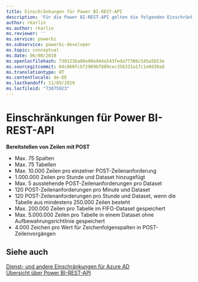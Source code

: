 ```yaml
---
title: Einschränkungen für Power BI-REST-API
description: 'Für die Power BI-REST-API gelten die folgenden Einschränkungen:'
author: rkarlin
ms.author: rkarlin
ms.reviewer: ''
ms.service: powerbi
ms.subservice: powerbi-developer
ms.topic: conceptual
ms.date: 06/08/2018
ms.openlocfilehash: 730123ba86e00e944a543feda77308c545a5b53e
ms.sourcegitcommit: 64c860fcbf2969bf089cec358331a1fc1e0d39a8
ms.translationtype: HT
ms.contentlocale: de-DE
ms.lasthandoff: 11/09/2019
ms.locfileid: "73875923"
---
```

# <a name="power-bi-rest-api-limitations"></a>Einschränkungen für Power BI-REST-API  
  
**Bereitstellen von Zeilen mit POST**
  
* Max. 75 Spalten
* Max. 75 Tabellen
* Max. 10.000 Zeilen pro einzelner POST-Zeilenanforderung  
* 1\.000.000 Zeilen pro Stunde und Dataset hinzugefügt  
* Max. 5 ausstehende POST-Zeilenanforderungen pro Dataset  
* 120 POST-Zeilenanforderungen pro Minute und Dataset
* 120 POST-Zeilenanforderungen pro Stunde und Dataset, wenn die Tabelle aus mindestens 250.000 Zeilen besteht
* Max. 200.000 Zeilen pro Tabelle im FIFO-Dataset gespeichert
* Max. 5.000.000 Zeilen pro Tabelle in einem Dataset ohne Aufbewahrungsrichtlinie gespeichert  
* 4\.000 Zeichen pro Wert für Zeichenfolgenspalten in POST-Zeilenvorgängen
  
## <a name="see-also"></a>Siehe auch

[Dienst- und andere Einschränkungen für Azure AD](https://docs.microsoft.com/azure/active-directory/active-directory-service-limits-restrictions)   
[Übersicht über Power BI-REST-API](https://docs.microsoft.com/rest/api/power-bi/)